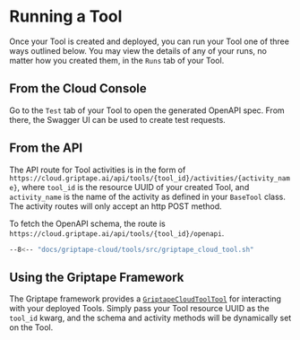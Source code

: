 # Running a Tool

Once your Tool is created and deployed, you can run your Tool one of three ways outlined below. You may view the details of any of your runs, no matter how you created them, in the `Runs` tab of your Tool.

## From the Cloud Console

Go to the `Test` tab of your Tool to open the generated OpenAPI spec. From there, the Swagger UI can be used to create test requests.

## From the API

The API route for Tool activities is in the form of `https://cloud.griptape.ai/api/tools/{tool_id}/activities/{activity_name}`, where `tool_id` is the resource UUID of your created Tool, and `activity_name` is the name of the activity as defined in your `BaseTool` class. The activity routes will only accept an http POST method.

To fetch the OpenAPI schema, the route is `https://cloud.griptape.ai/api/tools/{tool_id}/openapi`.

```bash
--8<-- "docs/griptape-cloud/tools/src/griptape_cloud_tool.sh"
```

## Using the Griptape Framework

The Griptape framework provides a [`GriptapeCloudToolTool`](../../../docs/griptape-tools/official-tools/griptape-cloud-tool-tool.md) for interacting with your deployed Tools. Simply pass your Tool resource UUID as the `tool_id` kwarg, and the schema and activity methods will be dynamically set on the Tool.
